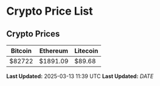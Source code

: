 # Crypto Price List

## Crypto Prices
| Bitcoin | Ethereum | Litecoin |
| ------- | -------- | -------- |
| $82722 | $1891.09 | $89.68 |
**Last Updated:** 2025-03-13 11:39 UTC
**Last Updated:** $DATE$
